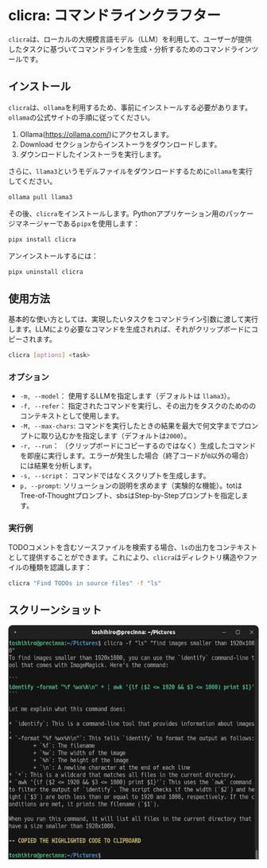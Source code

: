 # clicra: コマンドラインクラフター

`clicra`は、ローカルの大規模言語モデル（LLM）を利用して、ユーザーが提供したタスクに基づいてコマンドラインを生成・分析するためのコマンドラインツールです。

## インストール

`clicra`は、`ollama`を利用するため、事前にインストールする必要があります。`ollama`の公式サイトの手順に従ってください。

1. Ollama(https://ollama.com/)にアクセスします。
2. Download セクションからインストーラをダウンロードします。
3. ダウンロードしたインストーラを実行します。

さらに、`llama3`というモデルファイルをダウンロードするために`ollama`を実行してください。

```sh
ollama pull llama3
```

その後、`clicra`をインストールします。Pythonアプリケーション用のパッケージマネージャーである`pipx`を使用します：

```sh
pipx install clicra
```

アンインストールするには：

```sh
pipx uninstall clicra
```

## 使用方法

基本的な使い方としては、実現したいタスクをコマンドライン引数に渡して実行します。LLMにより必要なコマンドを生成されれば、それがクリップボードにコピーされます。

```sh
clicra [options] <task>
```

### オプション

- `-m, --model`： 使用するLLMを指定します（デフォルトは `llama3`）。
- `-f, --refer`： 指定されたコマンドを実行し、その出力をタスクのためののコンテキストとして使用します。
- `-M, --max-chars`: コマンドを実行したときの結果を最大で何文字までプロンプトに取り込むかを指定します（デフォルトは`2000`）。
- `-r, --run`： （クリップボードにコピーするのではなく）生成したコマンドを即座に実行します。エラーが発生した場合（終了コードが`0`以外の場合）には結果を分析します。
- `-s, --script`： コマンドではなくスクリプトを生成します。
- `p, --prompt`: ソリューションの説明を求めます（実験的な機能）。totはTree-of-Thoughtプロンプト、sbsはStep-by-Stepプロンプトを指定します。

### 実行例

TODOコメントを含むソースファイルを検索する場合、`ls`の出力をコンテキストとして提供することができます。これにより、`clicra`はディレクトリ構造やファイルの種類を認識します：

```sh
clicra "Find TODOs in source files" -f "ls"
```

## スクリーンショット

![](imgs/screenshot2.png)
